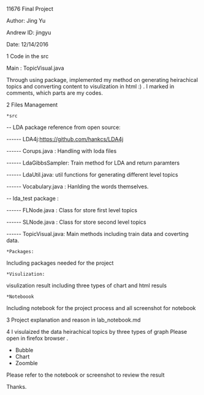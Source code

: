 11676 Final Project 

Author: Jing Yu

Andrew ID: jingyu

Date: 12/14/2016

1 Code in the src 

Main : TopicVisual.java 

Through using package, implemented my method on generating heirachical topics and converting content to visulization in html :) . I marked in comments, which parts are my codes. 

2 Files Management 

    *src

-- LDA package reference from open source:

------  LDA4j:https://github.com/hankcs/LDA4j  

------  Corups.java : Handling with loda files

------  LdaGibbsSampler: Train method for LDA and return paramters

------  LdaUtil.java: util functions for generating different level topics

------  Vocabulary.java : Hanlding the words themselves.

-- lda_test package :

------  FLNode.java : Class for store first level topics

------  SLNode.java : Class for store second level topics

------  TopicVisual.java:  Main methods including train data and coverting data.

    *Packages: 

Including packages needed for the project

    *Visulization:

visulization result including three types of chart and html resuls

    *Noteboook

Including notebook for the project process and all screenshot for notebook

3  Project explanation and reason in lab_notebook.md  

4  I visulaized the data heirachical topics by three types of graph 
   Please open in firefox browser .
   
   - Bubble
   - Chart
   - Zoomble
   
   Please refer to the notebook or screenshot to review the result

Thanks. 
